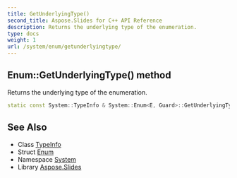 ```yaml
---
title: GetUnderlyingType()
second_title: Aspose.Slides for C++ API Reference
description: Returns the underlying type of the enumeration.
type: docs
weight: 1
url: /system/enum/getunderlyingtype/
---
```

## Enum::GetUnderlyingType() method


Returns the underlying type of the enumeration.

```cpp
static const System::TypeInfo & System::Enum<E, Guard>::GetUnderlyingType()
```

## See Also

* Class [TypeInfo](../../typeinfo/)
* Struct [Enum](../)
* Namespace [System](../../)
* Library [Aspose.Slides](../../../)